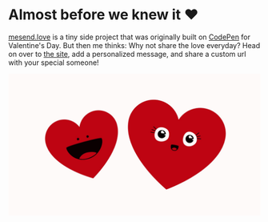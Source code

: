 # Almost before we knew it ❤️

[mesend.love](https://mesend.love/) is a tiny side project that was originally built on [CodePen](https://codepen.io/hexagoncircle/pen/PoOberB) for Valentine's Day. But then me thinks: Why not share the love everyday? Head on over to [the site](https://mesend.love/), add a personalized message, and share a custom url with your special someone!

![Two illustrated hearts](./heart-buds.jpeg)

